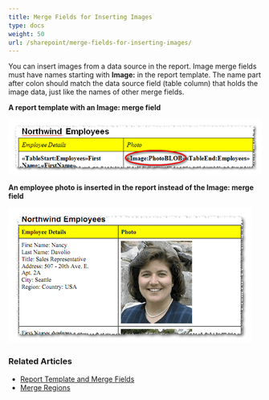 ```yaml
---
title: Merge Fields for Inserting Images
type: docs
weight: 50
url: /sharepoint/merge-fields-for-inserting-images/
---
```


You can insert images from a data source in the report. Image merge fields must have names starting with **Image:** in the report template. The name part after colon should match the data source field (table column) that holds the image data, just like the names of other merge fields.

**A report template with an Image: merge field** 


![todo:image_alt_text](merge-fields-for-inserting-images_1.png)



**An employee photo is inserted in the report instead of the Image: merge field** 


![todo:image_alt_text](merge-fields-for-inserting-images_2.png)


### **Related Articles**
- [Report Template and Merge Fields](/words/sharepoint/report-template-and-merge-fields/)
- [Merge Regions](/words/sharepoint/merge-regions/)
